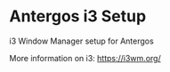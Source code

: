 # Antergos i3 Setup
i3 Window Manager setup for Antergos

More information on i3: https://i3wm.org/
